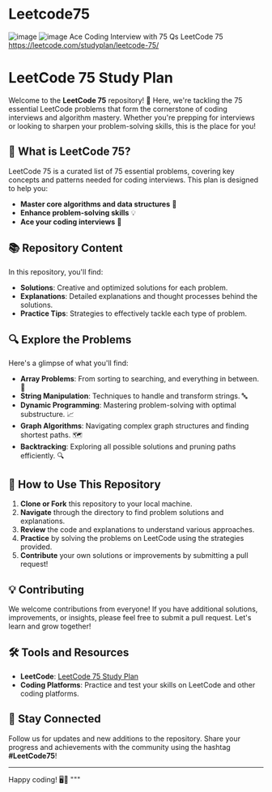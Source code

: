 # Leetcode75
![image](https://github.com/user-attachments/assets/2e29aa2b-a8dd-49a2-9d27-8056e0e88e00)
![image](https://github.com/user-attachments/assets/d8e8d3ee-56f4-4157-924f-56c1a64696f7)
Ace Coding Interview with 75 Qs
LeetCode 75
https://leetcode.com/studyplan/leetcode-75/

# LeetCode 75 Study Plan

Welcome to the **LeetCode 75** repository! 🚀 Here, we're tackling the 75 essential LeetCode problems that form the cornerstone of coding interviews and algorithm mastery. Whether you're prepping for interviews or looking to sharpen your problem-solving skills, this is the place for you!

## 🌟 What is LeetCode 75?

LeetCode 75 is a curated list of 75 essential problems, covering key concepts and patterns needed for coding interviews. This plan is designed to help you:

- **Master core algorithms and data structures** 🧠
- **Enhance problem-solving skills** 💡
- **Ace your coding interviews** 🎯

## 📚 Repository Content

In this repository, you'll find:

- **Solutions**: Creative and optimized solutions for each problem.
- **Explanations**: Detailed explanations and thought processes behind the solutions.
- **Practice Tips**: Strategies to effectively tackle each type of problem.

## 🔍 Explore the Problems

Here's a glimpse of what you'll find:

- **Array Problems**: From sorting to searching, and everything in between. 🧩
- **String Manipulation**: Techniques to handle and transform strings. 🔤
- **Dynamic Programming**: Mastering problem-solving with optimal substructure. 📈
- **Graph Algorithms**: Navigating complex graph structures and finding shortest paths. 🗺️
- **Backtracking**: Exploring all possible solutions and pruning paths efficiently. 🔍

## 🚀 How to Use This Repository

1. **Clone or Fork** this repository to your local machine.
2. **Navigate** through the directory to find problem solutions and explanations.
3. **Review** the code and explanations to understand various approaches.
4. **Practice** by solving the problems on LeetCode using the strategies provided.
5. **Contribute** your own solutions or improvements by submitting a pull request!

## 💡 Contributing

We welcome contributions from everyone! If you have additional solutions, improvements, or insights, please feel free to submit a pull request. Let's learn and grow together!

## 🛠️ Tools and Resources

- **LeetCode**: [LeetCode 75 Study Plan](https://leetcode.com/studyplan/leetcode-75/)
- **Coding Platforms**: Practice and test your skills on LeetCode and other coding platforms.

## 📣 Stay Connected

Follow us for updates and new additions to the repository. Share your progress and achievements with the community using the hashtag **#LeetCode75**!

---

Happy coding! 🖥️🚀
"""


